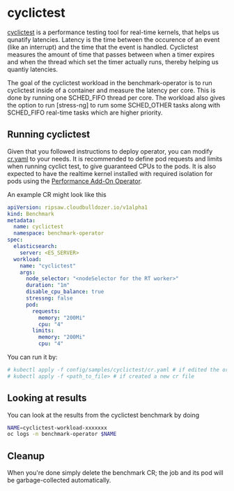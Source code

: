 # cyclictest

[cyclictest](https://manpages.debian.org/jessie/rt-tests/cyclictest.8) is a performance testing tool for real-time kernels, that helps us qunatify
latencies. Latency is the time between the occurence of an event (like an interrupt) and the time that the event is handled. Cyclictest measures the
amount of time that passes between when a timer expires and when the thread which set the timer actually runs, thereby helping us quantiy latencies.

The goal of the cyclictest workload in the benchmark-operator is to run cyclictest inside of a container and measure the latency per core. This is
done by running one SCHED_FIFO thread per core. The workload also gives the option to run [stress-ng] to rum some SCHED_OTHER tasks along with
SCHED_FIFO real-time tasks which are higher priority.

## Running cyclictest

Given that you followed instructions to deploy operator, you can modify [cr.yaml](../config/samples/cyclictest/cr.yaml) to your needs.
It is recommended to define pod requests and limits when running cyclict test, to give guaranteed CPUs to the pods. It is also expected to have the
realtime kernel installed with required isolation for pods using the [Performance Add-On Operator](https://github.com/openshift-kni/performance-addon-operators).

An example CR might look like this

```yaml
apiVersion: ripsaw.cloudbulldozer.io/v1alpha1
kind: Benchmark
metadata:
  name: cyclictest
  namespace: benchmark-operator
spec:
  elasticsearch:
    server: <ES_SERVER>
  workload:
    name: "cyclictest"
    args:
      node_selector: "<nodeSelector for the RT worker>"
      duration: "1m"
      disable_cpu_balance: true
      stressng: false
      pod:
        requests:
          memory: "200Mi"
          cpu: "4"
        limits:
          memory: "200Mi"
          cpu: "4"
```

You can run it by:

```bash
# kubectl apply -f config/samples/cyclictest/cr.yaml # if edited the original one
# kubectl apply -f <path_to_file> # if created a new cr file
```
## Looking at results

You can look at the results from the cyclictest benchmark by doing

```bash
NAME=cyclictest-workload-xxxxxxx
oc logs -n benchmark-operator $NAME
```

## Cleanup

When you're done simply delete the benchmark CR; the job and its pod will be garbage-collected automatically.

